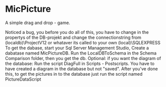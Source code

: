 # MicPicture
A simple drag and drop - game. 

Noticed a bug, you before you do all of this, you have to change in the propertys of the DB-projekt and change the connectionstring from (localdb)\ProjectV12 or whataver its called to your own (local)\SQLEXPRESS
To get the dabase, start your Sql Server Management Studio, Create a dabatase named MicPictureDB.
Run the LocalDBToSchema in the Schema Comparison folder, then you get the db. 
Optional:
if you want the diagram of the database:
Run the script DiagFull in Scripts - Postscripts. You have to have created a diagram in the database but not "saved".
After you've done this, to get the pictures in to the database just run the script named PictureDataScript
